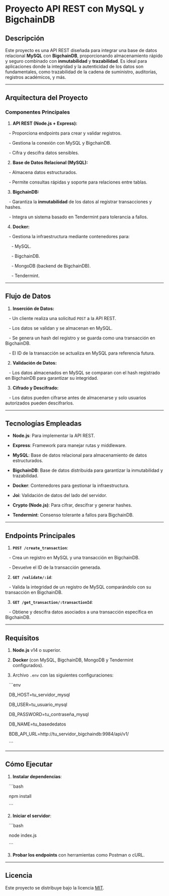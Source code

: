 
# **Proyecto API REST con MySQL y BigchainDB**

  

## **Descripción**

Este proyecto es una API REST diseñada para integrar una base de datos relacional **MySQL** con **BigchainDB**, proporcionando almacenamiento rápido y seguro combinado con **inmutabilidad** y **trazabilidad**. Es ideal para aplicaciones donde la integridad y la autenticidad de los datos son fundamentales, como trazabilidad de la cadena de suministro, auditorías, registros académicos, y más.

  

---

  

## **Arquitectura del Proyecto**

### **Componentes Principales**

1. **API REST (Node.js + Express):**

   - Proporciona endpoints para crear y validar registros.

   - Gestiona la conexión con MySQL y BigchainDB.

   - Cifra y descifra datos sensibles.

  

2. **Base de Datos Relacional (MySQL):**

   - Almacena datos estructurados.

   - Permite consultas rápidas y soporte para relaciones entre tablas.

  

3. **BigchainDB:**

   - Garantiza la **inmutabilidad** de los datos al registrar transacciones y hashes.

   - Integra un sistema basado en Tendermint para tolerancia a fallos.

  

4. **Docker:**

   - Gestiona la infraestructura mediante contenedores para:

     - MySQL.

     - BigchainDB.

     - MongoDB (backend de BigchainDB).

     - Tendermint.

  

---

  

## **Flujo de Datos**

1. **Inserción de Datos:**

   - Un cliente realiza una solicitud `POST` a la API REST.

   - Los datos se validan y se almacenan en MySQL.

   - Se genera un hash del registro y se guarda como una transacción en BigchainDB.

   - El ID de la transacción se actualiza en MySQL para referencia futura.

  

2. **Validación de Datos:**

   - Los datos almacenados en MySQL se comparan con el hash registrado en BigchainDB para garantizar su integridad.

  

3. **Cifrado y Descifrado:**

   - Los datos pueden cifrarse antes de almacenarse y solo usuarios autorizados pueden descifrarlos.

  

---

  

## **Tecnologías Empleadas**

- **Node.js**: Para implementar la API REST.

- **Express**: Framework para manejar rutas y middleware.

- **MySQL**: Base de datos relacional para almacenamiento de datos estructurados.

- **BigchainDB**: Base de datos distribuida para garantizar la inmutabilidad y trazabilidad.

- **Docker**: Contenedores para gestionar la infraestructura.

- **Joi**: Validación de datos del lado del servidor.

- **Crypto (Node.js)**: Para cifrar, descifrar y generar hashes.

- **Tendermint**: Consenso tolerante a fallos para BigchainDB.

  

---

  

## **Endpoints Principales**

1. **`POST /create_transaction`**:

   - Crea un registro en MySQL y una transacción en BigchainDB.

   - Devuelve el ID de la transacción generada.

  

2. **`GET /validate/:id`**:

   - Valida la integridad de un registro de MySQL comparándolo con su transacción en BigchainDB.

  

3. **`GET /get_transaction/:transactionId`**:

   - Obtiene y descifra datos asociados a una transacción específica en BigchainDB.

  

---

  

## **Requisitos**

1. **Node.js** v14 o superior.

2. **Docker** (con MySQL, BigchainDB, MongoDB y Tendermint configurados).

3. Archivo `.env` con las siguientes configuraciones:

   ```env

   DB_HOST=tu_servidor_mysql

   DB_USER=tu_usuario_mysql

   DB_PASSWORD=tu_contraseña_mysql

   DB_NAME=tu_basededatos

   BDB_API_URL=http://tu_servidor_bigchaindb:9984/api/v1/

   ```

  

---

  

## **Cómo Ejecutar**

1. **Instalar dependencias**:

   ```bash

   npm install

   ```

  

2. **Iniciar el servidor**:

   ```bash

   node index.js

   ```

  

3. **Probar los endpoints** con herramientas como Postman o cURL.

  

---

  

## **Licencia**

Este proyecto se distribuye bajo la licencia [MIT](LICENSE).